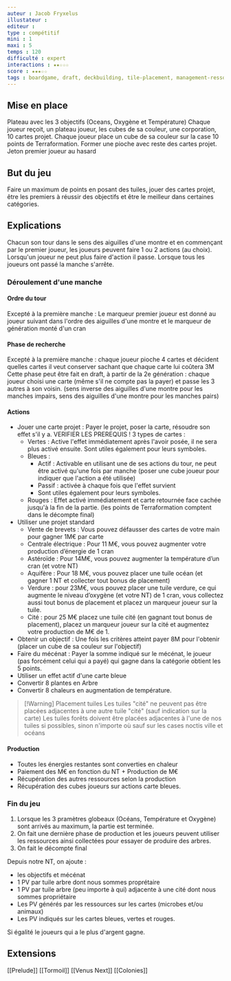 ```yaml
---
auteur : Jacob Fryxelus
illustateur : 
editeur :
type : compétitif
mini : 1
maxi : 5
temps : 120
difficulté : expert
interactions : ★★☆☆☆
score : ★★★☆☆
tags : boardgame, draft, deckbuilding, tile-placement, management-ressources, engine-building
---
```


## Mise en place
Plateau avec les 3 objectifs (Oceans, Oxygène et Température)
Chaque joueur reçoit, un plateau joueur, les cubes de sa couleur, une corporation, 10 cartes projet.
Chaque joueur place un cube de sa couleur sur la case 10 points de Terraformation.
Former une pioche avec reste des cartes projet.
Jeton premier joueur au hasard

## But du jeu
Faire un maximum de points en posant des tuiles, jouer des cartes projet, être les premiers à réussir des objectifs et être le meilleur dans certaines catégories.

## Explications
Chacun son tour dans le sens des aiguilles d'une montre et en commençant par le premier joueur, les joueurs peuvent faire 1 ou 2 actions (au choix). Lorsqu'un joueur ne peut plus faire d'action il passe. Lorsque tous les joueurs ont passé la manche s'arrête.

### Déroulement d'une manche
#### Ordre du tour
Excepté à la première manche : Le marqueur premier joueur est donné au joueur suivant dans l'ordre des aiguilles d'une montre et le marqueur de génération monté d'un cran

#### Phase de recherche
Excepté à la première manche : chaque joueur pioche 4 cartes et décident quelles cartes il veut conserver sachant que chaque carte lui coûtera 3M 
Cette phase peut être fait en draft, à partir de la 2e génération : chaque joueur choisi une carte (même s'il ne compte pas la payer) et passe les 3 autres à son voisin. (sens inverse des aiguilles d'une montre pour les manches impairs, sens des aiguilles d'une montre pour les manches pairs)

#### Actions

- Jouer une carte projet : Payer le projet, poser la carte, résoudre son effet s'il y a. VERIFIER LES PREREQUIS ! 3 types de cartes : 
	- Vertes : Active l'effet immédiatement après l'avoir posée, il ne sera plus activé ensuite. Sont utiles également pour leurs symboles.
	- Bleues : 
		- Actif : Activable en utilisant une de ses actions du tour, ne peut être activé qu'une fois par manche (poser une cube joueur pour indiquer que l'action a été utilisée)
		- Passif : activée à chaque fois que l'effet survient
		- Sont utiles également pour leurs symboles.
	- Rouges : Effet activé immédiatement et carte retournée face cachée jusqu'à la fin de la partie. (les points de Terraformation comptent dans le décompte final)
- Utiliser une projet standard
	- Vente de brevets : Vous pouvez défausser des cartes de votre main pour gagner 1M€ par carte
	- Centrale électrique : Pour 11 M€, vous pouvez augmenter votre production d’énergie de 1 cran  
	- Astéroïde : Pour 14M€, vous pouvez augmenter la température d’un cran (et votre NT)
	- Aquifère : Pour 18 M€, vous pouvez placer une tuile océan (et gagner 1 NT et collecter tout bonus de placement)
	- Verdure : pour 23M€, vous pouvez placer une tuile verdure, ce qui augmente le niveau d’oxygène (et votre NT) de 1 cran, vous collectez aussi tout bonus de placement et placez un marqueur joueur sur la tuile.
	- Cité : pour 25 M€ placez une tuile cité (en gagnant tout bonus de placement), placez un marqueur joueur sur la cité et augmentez votre production de M€ de 1.
- Obtenir un objectif : Une fois les critères atteint payer 8M pour l'obtenir (placer un cube de sa couleur sur l'objectif)
- Faire du mécénat : Payer la somme indiqué sur le mécénat, le joueur (pas forcément celui qui a payé) qui gagne dans la catégorie obtient les 5 points.
- Utiliser un effet actif d'une carte bleue
- Convertir 8 plantes en Arbre
- Convertir 8 chaleurs en augmentation de température.

>[!Warning] Placement tuiles
>Les tuiles "cité" ne peuvent pas être placées adjacentes à une autre tuile "cité" (sauf indication sur la carte)
>Les tuiles forêts doivent être placées adjacentes à l'une de nos tuiles si possibles, sinon n'importe où sauf sur les cases noctis ville et océans 

#### Production
- Toutes les énergies restantes sont converties en chaleur
- Paiement des M€ en fonction du NT + Production de M€
- Récupération des autres ressources selon la production
- Récupération des cubes joueurs sur actions carte bleues.


### Fin du jeu

1) Lorsque les 3 pramètres globeaux (Océans, Température et Oxygène) sont arrivés au maximum, la partie est terminée. 
2) On fait une dernière phase de production et les joueurs peuvent utiliser les ressources ainsi collectées pour essayer de produire des arbres.
3) On fait le décompte final

Depuis notre NT, on ajoute :
- les objectifs et mécénat
- 1 PV par tuile arbre dont nous sommes proprétaire
- 1 PV par tuile arbre (peu importe à qui) adjacente à une cité dont nous sommes propriétaire
- Les PV générés par les ressources sur les cartes (microbes et/ou animaux)
- Les PV indiqués sur les cartes bleues, vertes et rouges.

Si égalité le joueurs qui a le plus d'argent gagne.

## Extensions 

[[Prelude]]
[[Tormoil]]
[[Venus Next]]
[[Colonies]]
